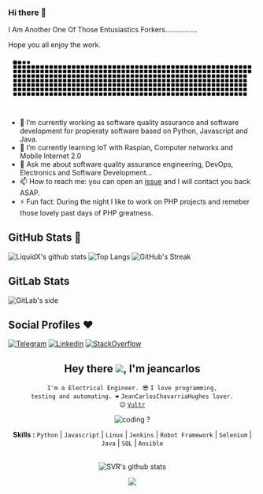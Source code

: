 ### Hi there 👋

I Am Another One Of Those Entusiastics Forkers................

Hope you all enjoy the work.

![snake gif](https://raw.githubusercontent.com/JeanCarlosChavarriaHughes/JeanCarlosChavarriaHughes/master/github-contribution-grid-snake.svg)

- 🔭 I’m currently working as software quality assurance and software development for propieraty software based on Python, Javascript and Java.
- 🌱 I’m currently learning IoT with Raspian, Computer networks and Mobile Internet 2.0
- 💬 Ask me about software quality assurance engineering, DevOps, Electronics and Software Development...
- 📫 How to reach me: you can open an [issue](https://github.com/JeanCarlosChavarriaHughes/JeanCarlosChavarriaHughes/issues) and I will contact you back ASAP.
- ⚡ Fun fact: During the night I like to work on PHP projects and remeber those lovely past days of PHP greatness.


## GitHub Stats 🌟

![LiquidX's github stats](https://github-readme-stats.vercel.app/api?username=JeanCarlosChavarriaHughes&theme=vue&count_private=true&show_icons=true&cache_seconds=1800)
![Top Langs](https://github-readme-stats.vercel.app/api/top-langs/?username=JeanCarlosChavarriaHughes&layout=compact)
![GitHub's Streak](https://github-readme-streak-stats.herokuapp.com/?user=jeancarloschavarriahughes&theme=vue-dark&hide_border=true)

## GitLab Stats
![GitLab's side](https://gitlab-readme-stats-flax.vercel.app/api?username=jeancarloschavarriahughes)

<!-- ![counter](https://komarev.com/ghpvc/?username=JeanCarlosChavarriaHughes&style=flat-square) -->


## Social Profiles ♥️


[![Telegram](https://img.shields.io/badge/Telegram-FFFFFF?style=for-the-badge&logo=telegram&logoColor=white)](https://telegram.me/jeancarlos19)
[![Linkedin](https://img.shields.io/badge/LinkedIn-0077B5?style=for-the-badge&logo=linkedin&logoColor=white)](https://www.linkedin.com/in/jeancarloschavarriahughes/)
[![StackOverflow](https://img.shields.io/badge/stack%20overflow-FE7A16?logo=stack-overflow&logoColor=white&style=for-the-badge)](https://stackoverflow.com/users/4696051/negrotico19)



<div align="center">
<h2>Hey there <img src="https://github.com/svr666/svr666/blob/master/gifs/Hi.gif" width="30px">, I'm jeancarlos</h2>

<div align="center" width="50">

<code>I'm a Electrical Engineer. 😎</code>
<code>I love programming, testing and automating. ❤</code>
<code>JeanCarlosChavarriaHughes lover. 😉</code>
<code>[Vultr](https://www.vultr.com/?ref=8447944)</code>


<img src="https://github.com/svr666/svr666/blob/master/gifs/coding.gif" alt="coding ?">

<b>Skills :</b> <code>Python</code> | <code>Javascript</code> | <code>Linux</code> | <code>Jenkins</code> | <code>Robot Framework</code> | <code>Selenium</code> |  <code>Java</code> | <code>SQL</code> | <code>Ansible</code>

<br><img src="https://github-readme-stats.vercel.app/api?username=JeanCarlosChavarriaHughes&hide=prs,issues&show_icons=true&title_color=2979FF&text_color=ffffff&icon_color=2979FF&bg_color=151b24" alt="SVR's github stats">

![](https://komarev.com/ghpvc/?username=jeancarloschavarriahughes&label=Views)

</div>
